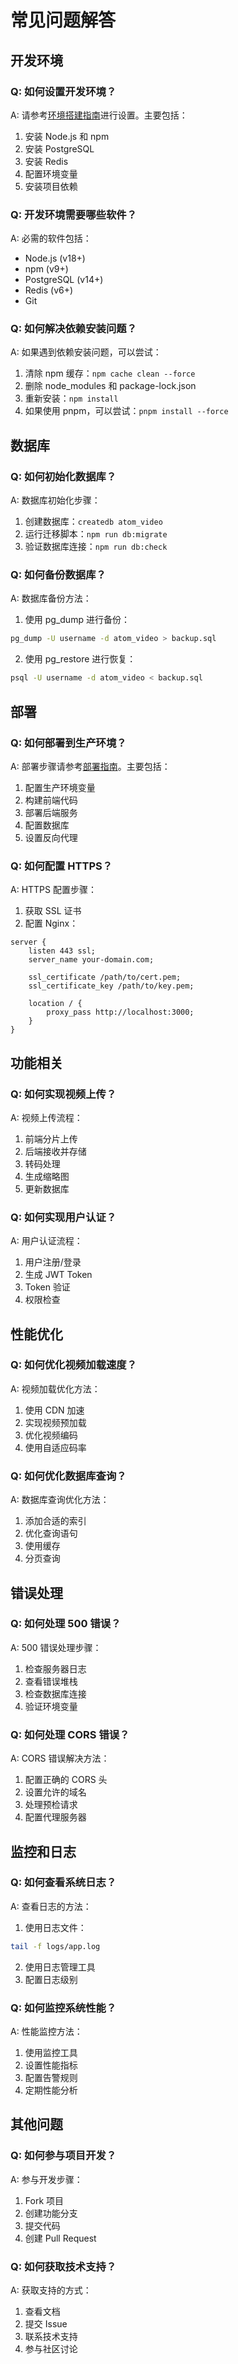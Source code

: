# 常见问题解答

## 开发环境

### Q: 如何设置开发环境？
A: 请参考[环境搭建指南](./setup.md)进行设置。主要包括：
1. 安装 Node.js 和 npm
2. 安装 PostgreSQL
3. 安装 Redis
4. 配置环境变量
5. 安装项目依赖

### Q: 开发环境需要哪些软件？
A: 必需的软件包括：
- Node.js (v18+)
- npm (v9+)
- PostgreSQL (v14+)
- Redis (v6+)
- Git

### Q: 如何解决依赖安装问题？
A: 如果遇到依赖安装问题，可以尝试：
1. 清除 npm 缓存：`npm cache clean --force`
2. 删除 node_modules 和 package-lock.json
3. 重新安装：`npm install`
4. 如果使用 pnpm，可以尝试：`pnpm install --force`

## 数据库

### Q: 如何初始化数据库？
A: 数据库初始化步骤：
1. 创建数据库：`createdb atom_video`
2. 运行迁移脚本：`npm run db:migrate`
3. 验证数据库连接：`npm run db:check`

### Q: 如何备份数据库？
A: 数据库备份方法：
1. 使用 pg_dump 进行备份：
```bash
pg_dump -U username -d atom_video > backup.sql
```
2. 使用 pg_restore 进行恢复：
```bash
psql -U username -d atom_video < backup.sql
```

## 部署

### Q: 如何部署到生产环境？
A: 部署步骤请参考[部署指南](../deployment/README.md)。主要包括：
1. 配置生产环境变量
2. 构建前端代码
3. 部署后端服务
4. 配置数据库
5. 设置反向代理

### Q: 如何配置 HTTPS？
A: HTTPS 配置步骤：
1. 获取 SSL 证书
2. 配置 Nginx：
```nginx
server {
    listen 443 ssl;
    server_name your-domain.com;
    
    ssl_certificate /path/to/cert.pem;
    ssl_certificate_key /path/to/key.pem;
    
    location / {
        proxy_pass http://localhost:3000;
    }
}
```

## 功能相关

### Q: 如何实现视频上传？
A: 视频上传流程：
1. 前端分片上传
2. 后端接收并存储
3. 转码处理
4. 生成缩略图
5. 更新数据库

### Q: 如何实现用户认证？
A: 用户认证流程：
1. 用户注册/登录
2. 生成 JWT Token
3. Token 验证
4. 权限检查

## 性能优化

### Q: 如何优化视频加载速度？
A: 视频加载优化方法：
1. 使用 CDN 加速
2. 实现视频预加载
3. 优化视频编码
4. 使用自适应码率

### Q: 如何优化数据库查询？
A: 数据库查询优化方法：
1. 添加合适的索引
2. 优化查询语句
3. 使用缓存
4. 分页查询

## 错误处理

### Q: 如何处理 500 错误？
A: 500 错误处理步骤：
1. 检查服务器日志
2. 查看错误堆栈
3. 检查数据库连接
4. 验证环境变量

### Q: 如何处理 CORS 错误？
A: CORS 错误解决方法：
1. 配置正确的 CORS 头
2. 设置允许的域名
3. 处理预检请求
4. 配置代理服务器

## 监控和日志

### Q: 如何查看系统日志？
A: 查看日志的方法：
1. 使用日志文件：
```bash
tail -f logs/app.log
```
2. 使用日志管理工具
3. 配置日志级别

### Q: 如何监控系统性能？
A: 性能监控方法：
1. 使用监控工具
2. 设置性能指标
3. 配置告警规则
4. 定期性能分析

## 其他问题

### Q: 如何参与项目开发？
A: 参与开发步骤：
1. Fork 项目
2. 创建功能分支
3. 提交代码
4. 创建 Pull Request

### Q: 如何获取技术支持？
A: 获取支持的方式：
1. 查看文档
2. 提交 Issue
3. 联系技术支持
4. 参与社区讨论 